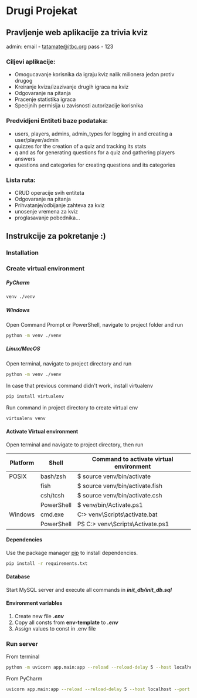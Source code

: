 # Drugi Projekat
## Pravljenje web aplikacije za trivia kviz

admin:
email - tatamate@itbc.org
pass - 123

### Ciljevi aplikacije:
* Omogucavanje korisnika da igraju kviz nalik milionera jedan protiv drugog
* Kreiranje kviza/izazivanje drugih igraca na kviz
* Odgovaranje na pitanja
* Pracenje statistika igraca
* Specijnih permisija u zavisnosti autorizacije korisnika

### Predvidjeni Entiteti baze podataka:
* users, players, admins, admin_types for logging in and creating a user/player/admin
* quizzes for the creation of a quiz and tracking its stats
* q and as for generating questions for a quiz and gathering players answers
* questions and categories for creating questions and its categories

### Lista ruta:
* CRUD operacije svih entiteta
* Odgovaranje na pitanja
* Prihvatanje/odbijanje zahteva za kviz
* unosenje vremena za kviz
* proglasavanje pobednika...




## Instrukcije za pokretanje :)

### Installation

### Create virtual environment
##### PyCharm
```bash
venv ./venv
```
##### Windows
Open Command Prompt or PowerShell, navigate to project folder and run
```bash
python -m venv ./venv
```
##### Linux/MacOS
Open terminal, navigate to project directory and run
```bash
python -m venv ./venv
```
In case that previous command didn't work, install virtualenv
```bash
pip install virtualenv
```
Run command in project directory to create virtual env
```bash
virtualenv venv
```
#### Activate Virtual environment
Open terminal and navigate to project directory, then run

| Platform | Shell      | Command to activate virtual environment |
|----------|------------|-----------------------------------------|
| POSIX    | bash/zsh   | $ source venv/bin/activate              |
|          | fish       | $ source venv/bin/activate.fish         |
|          | csh/tcsh   | $ source venv/bin/activate.csh          |
|          | PowerShell | $ venv/bin/Activate.ps1                 |
| Windows  | cmd.exe    | C:\> venv\Scripts\activate.bat          |
|          | PowerShell | PS C:\> venv\Scripts\Activate.ps1       |

#### Dependencies
Use the package manager [pip](https://pip.pypa.io/en/stable/) to install dependencies.
```bash
pip install -r requirements.txt
```
#### Database
Start MySQL server and execute all commands in **_init_db/init_db.sql_**

#### Environment variables
1. Create new file **_.env_**
2. Copy all consts from **env-template** to **_.env_**
3. Assign values to const in .env file


### Run server
From terminal
```bash
python -m uvicorn app.main:app --reload --reload-delay 5 --host localhost --port 8000
```
From PyCharm
```bash
uvicorn app.main:app --reload --reload-delay 5 --host localhost --port 8000
```